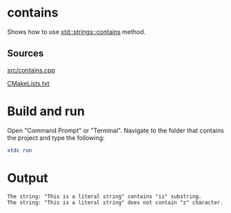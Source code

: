 # contains

Shows how to use [xtd::strings::contains](../../../../src/xtd.core/include/xtd/strings.h) method.

## Sources

[src/contains.cpp](src/contains.cpp)

[CMakeLists.txt](CMakeLists.txt)

# Build and run

Open "Command Prompt" or "Terminal". Navigate to the folder that contains the project and type the following:

```cmake
xtdc run
```

# Output

```
The string: "This is a literal string" contains "is" substring.
The string: "This is a literal string" does not contain "z" character.
```
